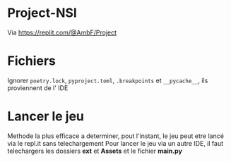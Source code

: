 # Project-NSI
Via https://replit.com/@AmbF/Project

# Fichiers
Ignorer `poetry.lock`, `pyproject.toml`, `.breakpoints` et `__pycache__`, ils proviennent de l' IDE

# Lancer le jeu
Methode la plus efficace a determiner, pout l'instant, le jeu peut etre lancé via le repl.it sans telechargement
Pour lancer le jeu via un autre IDE, il faut telechargers les dossiers **ext** et **Assets** et le fichier **main.py**
